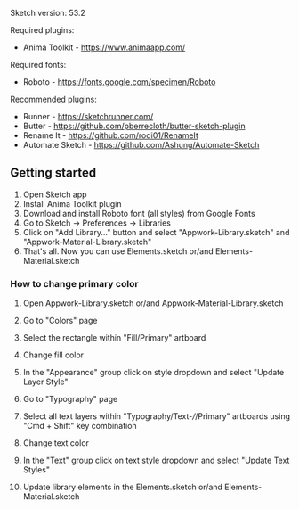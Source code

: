Sketch version: 53.2

Required plugins: 

- Anima Toolkit - https://www.animaapp.com/

Required fonts:

- Roboto - https://fonts.google.com/specimen/Roboto

Recommended plugins:

- Runner - https://sketchrunner.com/
- Butter - https://github.com/pberrecloth/butter-sketch-plugin
- Rename It - https://github.com/rodi01/RenameIt
- Automate Sketch - https://github.com/Ashung/Automate-Sketch

## Getting started

1. Open Sketch app
2. Install Anima Toolkit plugin
3. Download and install Roboto font (all styles) from Google Fonts
4. Go to Sketch → Preferences → Libraries
5. Click on "Add Library..." button and select "Appwork-Library.sketch" and "Appwork-Material-Library.sketch"
6. That's all. Now you can use Elements.sketch or/and Elements-Material.sketch

### How to change primary color

1. Open Appwork-Library.sketch or/and Appwork-Material-Library.sketch

2. Go to "Colors" page
3. Select the rectangle within "Fill/Primary" artboard
4. Change fill color
5. In the "Appearance" group click on style dropdown and select "Update Layer Style"

6. Go to "Typography" page
7. Select all text layers within "Typography/Text-*/*/Primary" artboards using "Cmd + Shift" key combination
8. Change text color
9. In the "Text" group click on text style dropdown and select "Update Text Styles"

10. Update library elements in the Elements.sketch or/and Elements-Material.sketch
